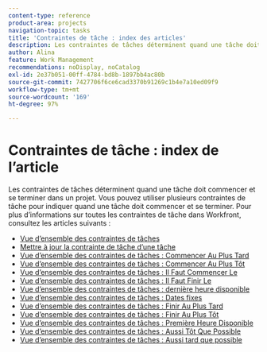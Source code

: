 ```yaml
---
content-type: reference
product-area: projects
navigation-topic: tasks
title: 'Contraintes de tâche : index des articles'
description: Les contraintes de tâches déterminent quand une tâche doit commencer et se terminer dans un projet. Vous pouvez utiliser plusieurs contraintes de tâche pour indiquer quand une tâche doit commencer et se terminer. Pour plus d’informations sur toutes les contraintes de tâche dans Workfront, consultez les articles suivants.
author: Alina
feature: Work Management
recommendations: noDisplay, noCatalog
exl-id: 2e37b051-00ff-4784-bd8b-1897bb4ac80b
source-git-commit: 7427706f6ce6cad3370b91269c1b4e7a10ed09f9
workflow-type: tm+mt
source-wordcount: '169'
ht-degree: 97%

---
```


# Contraintes de tâche : index de l’article

<!-- Audited: 1/2024 -->

Les contraintes de tâches déterminent quand une tâche doit commencer et se terminer dans un projet. Vous pouvez utiliser plusieurs contraintes de tâche pour indiquer quand une tâche doit commencer et se terminer. Pour plus d’informations sur toutes les contraintes de tâche dans Workfront, consultez les articles suivants :

* [Vue d’ensemble des contraintes de tâches](../../../manage-work/tasks/task-constraints/task-constraint-overview.md)
* [Mettre à jour la contrainte de tâche d’une tâche](../../../manage-work/tasks/task-constraints/update-task-constraint-of-task.md)
* [Vue d’ensemble des contraintes de tâches : Commencer Au Plus Tard](../../../manage-work/tasks/task-constraints/start-no-later-than.md)
* [Vue d’ensemble des contraintes de tâches : Commencer Au Plus Tôt](../../../manage-work/tasks/task-constraints/start-no-earlier-than.md)
* [Vue d’ensemble des contraintes de tâches : Il Faut Commencer Le](../../../manage-work/tasks/task-constraints/must-start-on.md)
* [Vue d’ensemble des contraintes de tâches : Il Faut Finir Le](../../../manage-work/tasks/task-constraints/must-finish-on.md)
* [Vue d’ensemble des contraintes de tâches : dernière heure disponible](../../../manage-work/tasks/task-constraints/latest-available-time.md)
* [Vue d’ensemble des contraintes de tâches : Dates fixes](../../../manage-work/tasks/task-constraints/fixed-dates.md)
* [Vue d’ensemble des contraintes de tâches : Finir Au Plus Tard](../../../manage-work/tasks/task-constraints/finish-no-later-than.md)
* [Vue d’ensemble des contraintes de tâches : Finir Au Plus Tôt](../../../manage-work/tasks/task-constraints/finish-no-earlier-than.md)
* [Vue d’ensemble des contraintes de tâches : Première Heure Disponible](../../../manage-work/tasks/task-constraints/earliest-available-time.md)
* [Vue d’ensemble des contraintes de tâches : Aussi Tôt Que Possible](../../../manage-work/tasks/task-constraints/as-soon-as-possible.md)
* [Vue d’ensemble des contraintes de tâches : Aussi tard que possible](../../../manage-work/tasks/task-constraints/as-late-as-possible.md)
